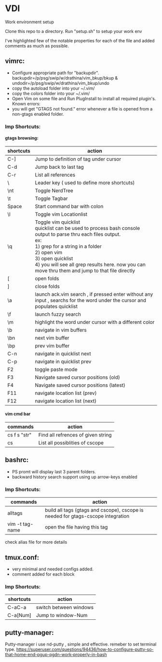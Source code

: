 # VDI
Work environment setup

Clone this repo to a directory.
Run "setup.sh" to setup your work env

I've highlighted few of the notable properties for each of the file and added comments as much as possible.


## vimrc: 
- Configure appropriate path for "backupdir".
    backupdir=/p/psg/swip/w/drathina/vim_bkup/bkup & 
    undodir=/p/psg/swip/w/drathina/vim_bkup/undo
- copy the autoload folder into your ~/.vim/
- copy the colors folder into your ~/.vim/
- Open Vim on some file and Run PlugInstall to install all required plugin's. 
Known errors:
- you will get "GTAGS not found." error whenever a file is opened from a non-gtags enabled folder.
### Imp Shortcuts:
#### gtags browsing:
shortcuts | action
----------|-------
C-]     | Jump to definition of tag under cursor
C-d     |   Jump back to last tag
C-r     |   List all references
\       |   Leader key ( used to define more shortcuts)
\nt     |   Toggle NerdTree
\t      |   Toggle Tagbar
Space   |   Start command bar with colon
\l      |   Toggle vim Locationlist
\q      |   Toggle vim quicklist <br> quicklist can be used to process bash console output to parse thru each files output. <br> ex: <br> 1) grep for a string in a folder <br> 2) open vim <br> 3) open quicklist <br> 4) you will see all grep results here. now you can move thru them and jump to that file directly
\[      |   open folds
\]      |   close folds
\a      |   launch ack.vim search , if pressed enter without any input , searchs for the word under the cursor  and populates quicklist
\f      |   launch fuzzy search
\m      |   highlight the word under cursor with a different color
\b      |   navigate in vim buffers
\bn     |   next vim buffer
\bp     |   prev vim buffer
C-n     |   navigate in quicklist next 
C-p     |   navigate in quicklist prev
F2      |   toggle paste mode
F3      |   Navigate saved cursor positions (old) 
F4      |   Navigate saved cursor positions (latest)
F11     |   navigate location list (prev)
F12     |   navigate location list (next)

#### vim cmd bar
commands | action
----------|-------
cs f s "str" | Find all refrences of given string
cs           | List all possiblities of cscope



## bashrc:
 - PS promt will display last 3 parent folders.
 - backward history search support using up arrow-keys enabled 
### Imp Shortcuts:
commands | action
----------|-------
alltags          |   build all tags (gtags and cscope), cscope is needed for gtags-cscope integration
vim -t tag-name |   open the file having this tag
                
check alias file for more details

## tmux.conf:
 - very minimal and needed configs added.
 - comment added for each block
### Imp Shortcuts:
shortcuts | action
----------|-------
C-aC-a      |   switch between windows
C-a[Num]    |   Jump to window-Num

## putty-manager:

Putty-manager i use nd-putty , simple and effective. remeber to set terminal type.
https://superuser.com/questions/94436/how-to-configure-putty-so-that-home-end-pgup-pgdn-work-properly-in-bash
